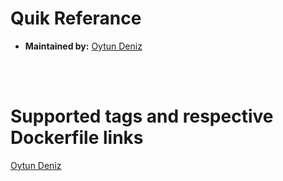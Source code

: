 # Quik Referance

* **Maintained by:** [Oytun Deniz](https://oytundeniz.com "Oytun Deniz Homepage") 
<br />
<br />

# Supported tags and respective Dockerfile links

[Oytun Deniz](https://github.com/OytunDeniz/docker-personalwebsite/blob/main/Dockerfile "Oytun Deniz Homepage") 